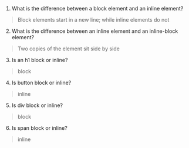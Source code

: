 1. What is the difference between a block element and an inline element?
> Block elements start in a new line; while inline elements do not
2. What is the difference between an inline element and an inline-block element?
> Two copies of the element sit side by side
3. Is an h1 block or inline?
> block
4. Is button block or inline?
> inline
5. Is div block or inline?
> block
6. Is span block or inline?
> inline
